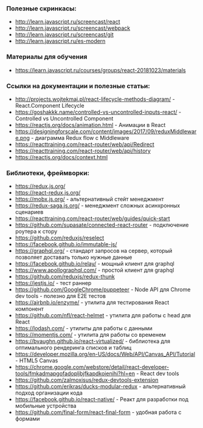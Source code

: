### Полезные скринкасы:
- http://learn.javascript.ru/screencast/react
- http://learn.javascript.ru/screencast/webpack
- http://learn.javascript.ru/screencast/git
- http://learn.javascript.ru/es-modern

### Материалы для обучения
- https://learn.javascript.ru/courses/groups/react-20181023/materials

### Ссылки на документации и полезные статьи:
- http://projects.wojtekmaj.pl/react-lifecycle-methods-diagram/ - React.Component Lifecycle
- https://goshakkk.name/controlled-vs-uncontrolled-inputs-react/ - Controlled vs Uncontrolled Component
- https://reactjs.org/docs/animation.html - Анимации в React
- https://designingforscale.com/content/images/2017/09/reduxMiddleware.png - диаграмма Redux flow с Middleware
- https://reacttraining.com/react-router/web/api/Redirect
- https://reacttraining.com/react-router/web/api/history
- https://reactjs.org/docs/context.html

### Библиотеки, фреймворки:
- https://redux.js.org/
- https://react-redux.js.org/
- https://mobx.js.org/ - альтернативный стейт менеджмент
- https://redux-saga.js.org/ - менеджмент сложных асинхронных сценариев
- https://reacttraining.com/react-router/web/guides/quick-start
- https://github.com/supasate/connected-react-router - подключение роутера к стору
- https://github.com/reduxjs/reselect
- https://facebook.github.io/immutable-js/
- https://graphql.org/ - стандарт запросов на сервер, который позволяет доставать только нужные данные
- https://facebook.github.io/relay/ - мощный клиент для graphql
- https://www.apollographql.com/ - простой клиент для graphql
- https://github.com/reduxjs/redux-thunk
- https://jestjs.io/ - тест раннер
- https://github.com/GoogleChrome/puppeteer - Node API для Chrome dev tools - полезно для E2E тестов
- https://airbnb.io/enzyme/ - утилита для тестирования React компонент
- https://github.com/nfl/react-helmet - утилита для работы с head для React
- https://lodash.com/ - утилиты для работы с данными
- https://momentjs.com/ - утилита для работы со временем
- https://bvaughn.github.io/react-virtualized/ - библиотека для оптимального рендеринга списков и таблиц
- https://developer.mozilla.org/en-US/docs/Web/API/Canvas_API/Tutorial - HTML5 Canvas
- https://chrome.google.com/webstore/detail/react-developer-tools/fmkadmapgofadopljbjfkapdkoienihi?hl=en - React dev tools
- https://github.com/zalmoxisus/redux-devtools-extension
- https://github.com/erikras/ducks-modular-redux - альтернативный подход организации кода
- https://facebook.github.io/react-native/ - Реакт для разработки под мобильные устройства
- https://github.com/final-form/react-final-form - удобная работа с формами
